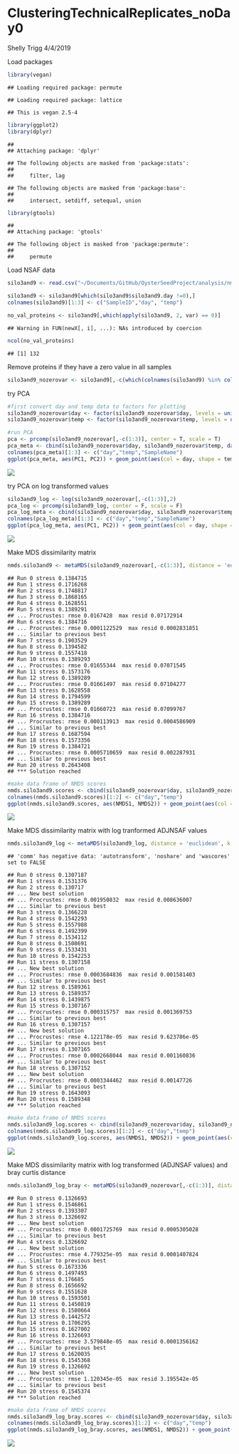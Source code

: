 ClusteringTechnicalReplicates\_noDay0
================
Shelly Trigg
4/4/2019

Load packages

``` r
library(vegan)
```

    ## Loading required package: permute

    ## Loading required package: lattice

    ## This is vegan 2.5-4

``` r
library(ggplot2)
library(dplyr)
```

    ## 
    ## Attaching package: 'dplyr'

    ## The following objects are masked from 'package:stats':
    ## 
    ##     filter, lag

    ## The following objects are masked from 'package:base':
    ## 
    ##     intersect, setdiff, setequal, union

``` r
library(gtools)
```

    ## 
    ## Attaching package: 'gtools'

    ## The following object is masked from 'package:permute':
    ## 
    ##     permute

Load NSAF data

``` r
silo3and9 <- read.csv("~/Documents/GitHub/OysterSeedProject/analysis/nmds_R/silo3and9_nozerovals.csv", stringsAsFactors = FALSE)

silo3and9 <- silo3and9[which(silo3and9$silo3and9.day !=0),]
colnames(silo3and9)[1:3] <- c("SampleID","day", "temp")

no_val_proteins <- silo3and9[,which(apply(silo3and9, 2, var) == 0)]
```

    ## Warning in FUN(newX[, i], ...): NAs introduced by coercion

``` r
ncol(no_val_proteins)
```

    ## [1] 132

Remove proteins if they have a zero value in all samples

``` r
silo3and9_nozerovar <- silo3and9[,-c(which(colnames(silo3and9) %in% colnames(no_val_proteins)))]
```

try PCA

``` r
#first convert day and temp data to factors for plotting
silo3and9_nozerovar$day <- factor(silo3and9_nozerovar$day, levels = unique(silo3and9_nozerovar$day))
silo3and9_nozerovar$temp <- factor(silo3and9_nozerovar$temp, levels = unique(silo3and9_nozerovar$temp))

#run PCA
pca <- prcomp(silo3and9_nozerovar[,-c(1:3)], center = T, scale = T)
pca_meta <- cbind(silo3and9_nozerovar$day, silo3and9_nozerovar$temp, data.frame(paste(silo3and9_nozerovar$day,silo3and9_nozerovar$temp, sep = "_")),pca$x)
colnames(pca_meta)[1:3] <- c("day","temp","SampleName")
ggplot(pca_meta, aes(PC1, PC2)) + geom_point(aes(col = day, shape = temp)) + theme_bw() + ggtitle("PCA of ADJNSAF values where zeros were replaced with 0.1")
```

![](ClusteringTechnicalReplicates_noDay0_files/figure-markdown_github/unnamed-chunk-4-1.png)

try PCA on log transformed values

``` r
silo3and9_log <- log(silo3and9_nozerovar[,-c(1:3)],2)
pca_log <- prcomp(silo3and9_log, center = F, scale = F)
pca_log_meta <- cbind(silo3and9_nozerovar$day, silo3and9_nozerovar$temp, data.frame(paste(silo3and9_nozerovar$day,silo3and9_nozerovar$temp, sep = "_")),pca_log$x)
colnames(pca_log_meta)[1:3] <- c("day","temp","SampleName")
ggplot(pca_log_meta, aes(PC1, PC2)) + geom_point(aes(col = day, shape = temp)) + theme_bw() + ggtitle("PCA of log ADJNSAF values with zeros replaced with 0.1")
```

![](ClusteringTechnicalReplicates_noDay0_files/figure-markdown_github/unnamed-chunk-5-1.png)

Make MDS dissimilarity matrix

``` r
nmds.silo3and9 <- metaMDS(silo3and9_nozerovar[,-c(1:3)], distance = 'euclidean', k = 2, trymax = 3000, autotransform = FALSE)
```

    ## Run 0 stress 0.1384715 
    ## Run 1 stress 0.1716268 
    ## Run 2 stress 0.1748817 
    ## Run 3 stress 0.1868165 
    ## Run 4 stress 0.1628551 
    ## Run 5 stress 0.1389291 
    ## ... Procrustes: rmse 0.0167428  max resid 0.07172914 
    ## Run 6 stress 0.1384716 
    ## ... Procrustes: rmse 0.0001122529  max resid 0.0002831851 
    ## ... Similar to previous best
    ## Run 7 stress 0.1903529 
    ## Run 8 stress 0.1394582 
    ## Run 9 stress 0.1557418 
    ## Run 10 stress 0.1389293 
    ## ... Procrustes: rmse 0.01655344  max resid 0.07071545 
    ## Run 11 stress 0.1573176 
    ## Run 12 stress 0.1389289 
    ## ... Procrustes: rmse 0.01661497  max resid 0.07104277 
    ## Run 13 stress 0.1628558 
    ## Run 14 stress 0.1794599 
    ## Run 15 stress 0.1389289 
    ## ... Procrustes: rmse 0.01660723  max resid 0.07099767 
    ## Run 16 stress 0.1384716 
    ## ... Procrustes: rmse 0.000113913  max resid 0.0004586909 
    ## ... Similar to previous best
    ## Run 17 stress 0.1687594 
    ## Run 18 stress 0.1573356 
    ## Run 19 stress 0.1384721 
    ## ... Procrustes: rmse 0.0005710659  max resid 0.002287931 
    ## ... Similar to previous best
    ## Run 20 stress 0.2643408 
    ## *** Solution reached

``` r
#make data frame of NMDS scores
nmds.silo3and9.scores <- cbind(silo3and9_nozerovar$day, silo3and9_nozerovar$temp,data.frame(scores(nmds.silo3and9)))
colnames(nmds.silo3and9.scores)[1:2] <- c("day","temp")
ggplot(nmds.silo3and9.scores, aes(NMDS1, NMDS2)) + geom_point(aes(col = day, shape = temp)) + theme_bw() + ggtitle("NMDS of ADJNSAF values with zeros replaced with 0.1")
```

![](ClusteringTechnicalReplicates_noDay0_files/figure-markdown_github/unnamed-chunk-6-1.png)

Make MDS dissimilarity matrix with log tranformed ADJNSAF values

``` r
nmds.silo3and9_log <- metaMDS(silo3and9_log, distance = 'euclidean', k = 2, trymax = 3000, autotransform = FALSE)
```

    ## 'comm' has negative data: 'autotransform', 'noshare' and 'wascores' set to FALSE

    ## Run 0 stress 0.1307187 
    ## Run 1 stress 0.1531376 
    ## Run 2 stress 0.130717 
    ## ... New best solution
    ## ... Procrustes: rmse 0.001950832  max resid 0.008636007 
    ## ... Similar to previous best
    ## Run 3 stress 0.1366228 
    ## Run 4 stress 0.1542293 
    ## Run 5 stress 0.1557988 
    ## Run 6 stress 0.1492399 
    ## Run 7 stress 0.1534112 
    ## Run 8 stress 0.1508691 
    ## Run 9 stress 0.1533431 
    ## Run 10 stress 0.1542253 
    ## Run 11 stress 0.1307158 
    ## ... New best solution
    ## ... Procrustes: rmse 0.0003684836  max resid 0.001581403 
    ## ... Similar to previous best
    ## Run 12 stress 0.1589361 
    ## Run 13 stress 0.1589357 
    ## Run 14 stress 0.1439875 
    ## Run 15 stress 0.1307167 
    ## ... Procrustes: rmse 0.000315757  max resid 0.001369753 
    ## ... Similar to previous best
    ## Run 16 stress 0.1307157 
    ## ... New best solution
    ## ... Procrustes: rmse 4.122178e-05  max resid 9.623786e-05 
    ## ... Similar to previous best
    ## Run 17 stress 0.1307165 
    ## ... Procrustes: rmse 0.0002668044  max resid 0.001160836 
    ## ... Similar to previous best
    ## Run 18 stress 0.1307152 
    ## ... New best solution
    ## ... Procrustes: rmse 0.0003344462  max resid 0.00147726 
    ## ... Similar to previous best
    ## Run 19 stress 0.1643093 
    ## Run 20 stress 0.1589348 
    ## *** Solution reached

``` r
#make data frame of NMDS scores
nmds.silo3and9_log.scores <- cbind(silo3and9_nozerovar$day, silo3and9_nozerovar$temp,data.frame(scores(nmds.silo3and9_log)))
colnames(nmds.silo3and9_log.scores)[1:2] <- c("day","temp")
ggplot(nmds.silo3and9_log.scores, aes(NMDS1, NMDS2)) + geom_point(aes(col = day, shape = temp)) + theme_bw() + ggtitle("NMDS of log ADJNSAF values with zeros replaced with 0.1")
```

![](ClusteringTechnicalReplicates_noDay0_files/figure-markdown_github/unnamed-chunk-7-1.png)

Make MDS dissimilarity matrix with log transformed (ADJNSAF values) and bray curtis distance

``` r
nmds.silo3and9_log_bray <- metaMDS(silo3and9_nozerovar[,-c(1:3)], distance = 'bray', k = 2, trymax = 3000, autotransform = FALSE)
```

    ## Run 0 stress 0.1326693 
    ## Run 1 stress 0.1546861 
    ## Run 2 stress 0.1393307 
    ## Run 3 stress 0.1326692 
    ## ... New best solution
    ## ... Procrustes: rmse 0.0001725769  max resid 0.0005305028 
    ## ... Similar to previous best
    ## Run 4 stress 0.1326692 
    ## ... New best solution
    ## ... Procrustes: rmse 4.779325e-05  max resid 0.0001407824 
    ## ... Similar to previous best
    ## Run 5 stress 0.1673336 
    ## Run 6 stress 0.1497493 
    ## Run 7 stress 0.176685 
    ## Run 8 stress 0.1656692 
    ## Run 9 stress 0.1551628 
    ## Run 10 stress 0.1593501 
    ## Run 11 stress 0.1450819 
    ## Run 12 stress 0.1580664 
    ## Run 13 stress 0.1442572 
    ## Run 14 stress 0.1706295 
    ## Run 15 stress 0.1627002 
    ## Run 16 stress 0.1326693 
    ## ... Procrustes: rmse 3.579848e-05  max resid 0.0001356162 
    ## ... Similar to previous best
    ## Run 17 stress 0.1620035 
    ## Run 18 stress 0.1545368 
    ## Run 19 stress 0.1326692 
    ## ... New best solution
    ## ... Procrustes: rmse 1.120345e-05  max resid 3.195542e-05 
    ## ... Similar to previous best
    ## Run 20 stress 0.1545374 
    ## *** Solution reached

``` r
#make data frame of NMDS scores
nmds.silo3and9_log_bray.scores <- cbind(silo3and9_nozerovar$day, silo3and9_nozerovar$temp,data.frame(scores(nmds.silo3and9_log_bray)))
colnames(nmds.silo3and9_log_bray.scores)[1:2] <- c("day","temp")
ggplot(nmds.silo3and9_log_bray.scores, aes(NMDS1, NMDS2)) + geom_point(aes(col = day, shape = temp)) + theme_bw() + ggtitle("bray curtis NMDS of ADJNSAF values with zeros replaced with 0.1")
```

![](ClusteringTechnicalReplicates_noDay0_files/figure-markdown_github/unnamed-chunk-8-1.png)
